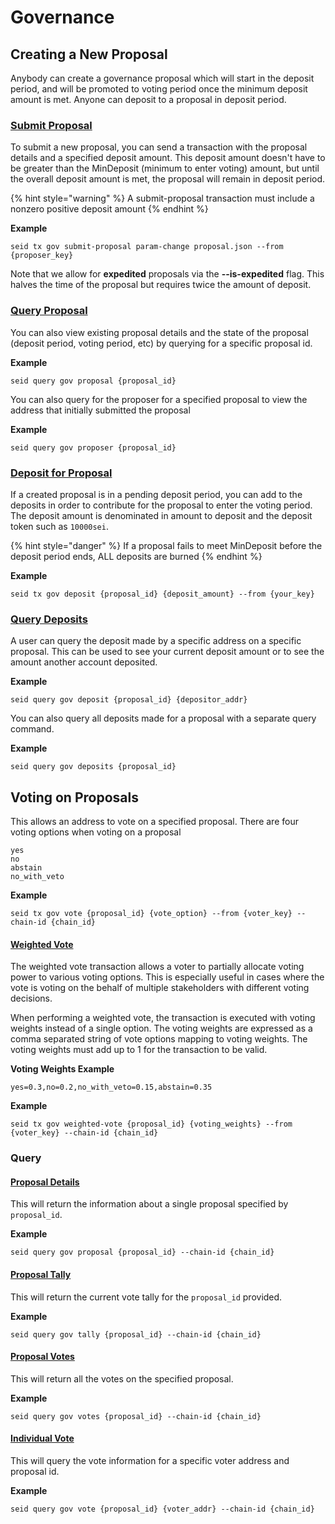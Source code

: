 # Governance

## Creating a New Proposal

Anybody can create a governance proposal which will start in the deposit period, and will be promoted to voting period once the minimum deposit amount is met. Anyone can deposit to a proposal in deposit period.

### [Submit Proposal](https://docs.cosmos.network/v0.45/modules/gov/07\_client.html#submit-proposal)

To submit a new proposal, you can send a transaction with the proposal details and a specified deposit amount. This deposit amount doesn't have to be greater than the MinDeposit (minimum to enter voting) amount, but until the overall deposit amount is met, the proposal will remain in deposit period.

{% hint style="warning" %}
A submit-proposal transaction must include a nonzero positive deposit amount
{% endhint %}

**Example**

```
seid tx gov submit-proposal param-change proposal.json --from {proposer_key}
```

Note that we allow for **expedited** proposals via the **--is-expedited** flag. This halves the time of the proposal but requires twice the amount of deposit.

### [Query Proposal](https://docs.cosmos.network/v0.45/modules/gov/07\_client.html#proposal)

You can also view existing proposal details and the state of the proposal (deposit period, voting period, etc) by querying for a specific proposal id.

**Example**

```
seid query gov proposal {proposal_id}
```

You can also query for the proposer for a specified proposal to view the address that initially submitted the proposal

**Example**

```
seid query gov proposer {proposal_id}
```

### [Deposit for Proposal](https://docs.cosmos.network/v0.45/modules/gov/07\_client.html#deposit)

If a created proposal is in a pending deposit period, you can add to the deposits in order to contribute for the proposal to enter the voting period. The deposit amount is denominated in amount to deposit and the deposit token such as `10000sei`.

{% hint style="danger" %}
If a proposal fails to meet MinDeposit before the deposit period ends, ALL deposits are burned
{% endhint %}

**Example**

```
seid tx gov deposit {proposal_id} {deposit_amount} --from {your_key}
```

### [Query Deposits](https://docs.cosmos.network/v0.45/modules/gov/07\_client.html#deposit)

A user can query the deposit made by a specific address on a specific proposal. This can be used to see your current deposit amount or to see the amount another account deposited.

**Example**

```
seid query gov deposit {proposal_id} {depositor_addr}
```

You can also query all deposits made for a proposal with a separate query command.

**Example**

```
seid query gov deposits {proposal_id}
```

## Voting on Proposals

This allows an address to vote on a specified proposal. There are four voting options when voting on a proposal

```
yes
no
abstain
no_with_veto
```

**Example**

```
seid tx gov vote {proposal_id} {vote_option} --from {voter_key} --chain-id {chain_id}
```

#### [Weighted Vote](https://docs.cosmos.network/main/modules/gov/07\_client.html#weighted-vote)

The weighted vote transaction allows a voter to partially allocate voting power to various voting options. This is especially useful in cases where the vote is voting on the behalf of multiple stakeholders with different voting decisions.

When performing a weighted vote, the transaction is executed with voting weights instead of a single option. The voting weights are expressed as a comma separated string of vote options mapping to voting weights. The voting weights must add up to 1 for the transaction to be valid.

**Voting Weights Example**

```
yes=0.3,no=0.2,no_with_veto=0.15,abstain=0.35
```

**Example**

```
seid tx gov weighted-vote {proposal_id} {voting_weights} --from {voter_key} --chain-id {chain_id} 
```

### Query

#### [Proposal Details](https://docs.cosmos.network/main/modules/gov/07\_client.html#proposal)

This will return the information about a single proposal specified by `proposal_id`.

**Example**

```
seid query gov proposal {proposal_id} --chain-id {chain_id}
```

#### [Proposal Tally](https://docs.cosmos.network/main/modules/gov/07\_client.html#tally)

This will return the current vote tally for the `proposal_id` provided.&#x20;

**Example**

```
seid query gov tally {proposal_id} --chain-id {chain_id}
```

#### [Proposal Votes](https://docs.cosmos.network/main/modules/gov/07\_client.html#votes)

This will return all the votes on the specified proposal.

**Example**

```
seid query gov votes {proposal_id} --chain-id {chain_id}
```

#### [Individual Vote](https://docs.cosmos.network/main/modules/gov/07\_client.html#vote)

This will query the vote information for a specific voter address and proposal id.

**Example**

```
seid query gov vote {proposal_id} {voter_addr} --chain-id {chain_id}
```

